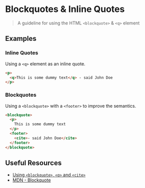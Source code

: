 # Blockquotes & Inline Quotes

> A guideline for using the HTML `<blockquote>` & `<q>` element

## Examples

### Inline Quotes

Using a `<q>` element as an inline quote.

```html
<p>
  <q>This is some dummy text</q> - said John Doe
</p>
```

### Blockquotes

Using a `<blockquote>` with a `<footer>` to improve the semantics.

```html
<blockquote>
  <p>
    This is some dummy text
  </p>
  <footer>
    <cite>- said John Doe</cite>
  </footer>
</blockquote>
```

## Useful Resources
- [Using `<blockquote>`, `<q>` and `<cite>`](http://html5doctor.com/blockquote-q-cite/)
- [MDN - Blockquote](https://developer.mozilla.org/en-US/docs/Web/HTML/Element/blockquote)
